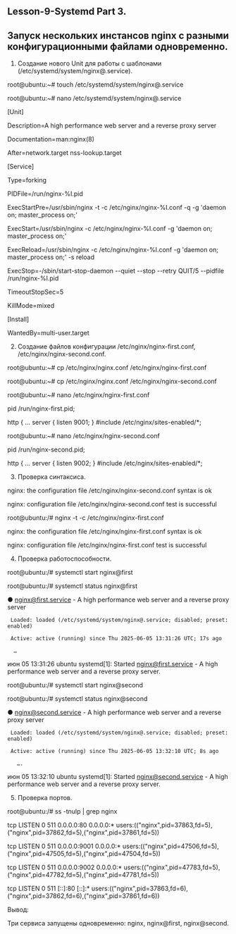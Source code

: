 ## Lesson-9-Systemd Part 3.
## Запуск нескольких инстансов nginx с разными конфигурационными файлами одновременно.

1.	Создание нового Unit для работы с шаблонами (/etc/systemd/system/nginx@.service).

root@ubuntu:~# touch /etc/systemd/system/nginx@.service

root@ubuntu:~# nano /etc/systemd/system/nginx@.service

[Unit]

Description=A high performance web server and a reverse proxy server

Documentation=man:nginx(8)

After=network.target nss-lookup.target

[Service]

Type=forking

PIDFile=/run/nginx-%I.pid

ExecStartPre=/usr/sbin/nginx -t -c /etc/nginx/nginx-%I.conf -q -g 'daemon on; master_process on;'

ExecStart=/usr/sbin/nginx -c /etc/nginx/nginx-%I.conf -g 'daemon on; master_process on;'

ExecReload=/usr/sbin/nginx -c /etc/nginx/nginx-%I.conf -g 'daemon on; master_process on;' -s reload

ExecStop=-/sbin/start-stop-daemon --quiet --stop --retry QUIT/5 --pidfile /run/nginx-%I.pid

TimeoutStopSec=5

KillMode=mixed

[Install]

WantedBy=multi-user.target


2.	Создание файлов конфигурации /etc/nginx/nginx-first.conf, /etc/nginx/nginx-second.conf.


root@ubuntu:~# cp /etc/nginx/nginx.conf /etc/nginx/nginx-first.conf

root@ubuntu:~# cp /etc/nginx/nginx.conf /etc/nginx/nginx-second.conf

root@ubuntu:~# nano /etc/nginx/nginx-first.conf

pid /run/nginx-first.pid;

http {
…
	server {
		listen 9001;
	}
#include /etc/nginx/sites-enabled/*;

root@ubuntu:~# nano /etc/nginx/nginx-second.conf

pid /run/nginx-second.pid;

http {
…
	server {
		listen 9002;
	}
#include /etc/nginx/sites-enabled/*;

3.	Проверка синтаксиса.

nginx: the configuration file /etc/nginx/nginx-second.conf syntax is ok

nginx: configuration file /etc/nginx/nginx-second.conf test is successful

root@ubuntu:/# nginx -t -c /etc/nginx/nginx-first.conf

nginx: the configuration file /etc/nginx/nginx-first.conf syntax is ok

nginx: configuration file /etc/nginx/nginx-first.conf test is successful

4.	Проверка работоспособности.

root@ubuntu:/# systemctl start nginx@first

root@ubuntu:/# systemctl status nginx@first

● nginx@first.service - A high performance web server and a reverse proxy server

     Loaded: loaded (/etc/systemd/system/nginx@.service; disabled; preset: enabled)
     
     Active: active (running) since Thu 2025-06-05 13:31:26 UTC; 17s ago
     
      …
      
июн 05 13:31:26 ubuntu systemd[1]: Started nginx@first.service - A high performance web server and a reverse proxy server.

root@ubuntu:/# systemctl start nginx@second

root@ubuntu:/# systemctl status nginx@second

● nginx@second.service - A high performance web server and a reverse proxy server

     Loaded: loaded (/etc/systemd/system/nginx@.service; disabled; preset: enabled)
     
     Active: active (running) since Thu 2025-06-05 13:32:10 UTC; 8s ago
     
       ….

июн 05 13:32:10 ubuntu systemd[1]: Started nginx@second.service - A high performance web server and a reverse proxy server.

5.	Проверка портов.

root@ubuntu:/# ss -tnulp | grep nginx

tcp   LISTEN 0      511                 0.0.0.0:80        0.0.0.0:*    users:(("nginx",pid=37863,fd=5),("nginx",pid=37862,fd=5),("nginx",pid=37861,fd=5))

tcp   LISTEN 0      511                 0.0.0.0:9001      0.0.0.0:*    users:(("nginx",pid=47506,fd=5),("nginx",pid=47505,fd=5),("nginx",pid=47504,fd=5))

tcp   LISTEN 0      511                 0.0.0.0:9002      0.0.0.0:*    users:(("nginx",pid=47783,fd=5),("nginx",pid=47782,fd=5),("nginx",pid=47781,fd=5))

tcp   LISTEN 0      511                    [::]:80           [::]:*    users:(("nginx",pid=37863,fd=6),("nginx",pid=37862,fd=6),("nginx",pid=37861,fd=6))


Вывод:

Три сервиса запущены одновременно: nginx, nginx@first, nginx@second.
